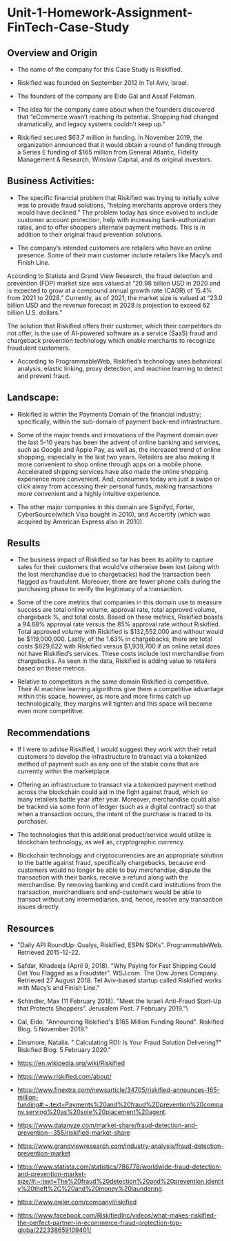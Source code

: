 # Unit-1-Homework-Assignment-FinTech-Case-Study


## Overview and Origin

* The name of the company for this Case Study is Riskified.

* Riskified was founded on September 2012 in Tel Aviv, Israel. 

* The founders of the company are Eido Gal and Assaf Feldman.

* The idea for the company came about when the founders discovered that “eCommerce wasn’t reaching its potential. Shopping had changed dramatically, and legacy systems couldn’t keep up.”

* Riskified secured $63.7 million in funding. In November 2019, the organization announced that it would obtain a round of funding through a Series E funding of $165 million from General Atlantic, Fidelity Management & Research, Winslow Capital, and its original investors.


## Business Activities:

* The specific financial problem that Riskified was trying to initially solve was to provide fraud solutions, “helping merchants approve orders they would have declined.” The problem today has since evolved to include customer account protection, help with increasing bank-authorization rates, and to offer shoppers alternate payment methods. This is in addition to their original fraud prevention solutions.

* The company’s intended customers are retailers who have an online presence. Some of their main customer include retailers like Macy’s and Finish Line. 

According to Statista and Grand View Research, the fraud detection and prevention (FDP) market size was valued at “20.98 billion USD in 2020 and is expected to grow at a compound annual growth rate (CAGR) of 15.4% from 2021 to 2028.” Currently, as of 2021, the market size is valued at “23.0 billion USD and the revenue forecast in 2028 is projection to exceed 62 billion U.S. dollars.”

The solution that Riskified offers their customer, which their competitors do not offer, is the use of AI-powered software as a service (SaaS) fraud and chargeback prevention technology which enable merchants to recognize fraudulent customers.

* According to ProgrammableWeb, Riskified’s technology uses behavioral analysis, elastic linking, proxy detection, and machine learning to detect and prevent fraud.


## Landscape:

* Riskified is within the Payments Domain of the financial industry; specifically, within the sub-domain of payment back-end infrastructure.

* Some of the major trends and innovations of the Payment domain over the last 5-10 years has been the advent of online banking and services, such as Google and Apple Pay, as well as, the increased trend of online shopping, especially in the last two years. Retailers are also making it more convenient to shop online through apps on a mobile phone. Accelerated shipping services have also made the online shopping experience more convenient. And, consumers today are just a swipe or click away from accessing their personal funds, making transactions more convenient and a highly intuitive experience.

* The other major companies in this domain are Signifyd, Forter, CyberSource(which Visa bought in 2010), and Accertify (which was acquired by American Express also in 2010).


## Results

* The business impact of Riskified so far has been its ability to capture sales for their customers that would’ve otherwise been lost (along with the lost merchandise due to chargebacks) had the transaction been flagged as fraudulent. Moreover, there are fewer phone calls during the purchasing phase to verify the legitimacy of a transaction.

* Some of the core metrics that companies in this domain use to measure success are total online volume, approval rate, total approved volume, chargeback %, and total costs. Based on these metrics, Riskified boasts a 94.68% approval rate versus the 85% approval rate without Riskified. Total approved volume with Riskified is $132,552,000 and without would be $119,000,000. Lastly, of the 1.63% in chargebacks, there are total costs $629,622 with Riskified versus $1,939,700 if an online retail does not have Riskified’s services. These costs include lost merchandise from chargebacks. As seen in the data, Riskified is adding value to retailers based on these metrics.

* Relative to competitors in the same domain Riskified is competitive. Their AI machine learning algorithms give them a competitive advantage within this space, however, as more and more firms catch up technologically, they margins will tighten and this space will become even more competitive.


## Recommendations

* If I were to advise Riskified, I would suggest they work with their retail customers to develop the infrastructure to transact via a tokenized method of payment such as any one of the stable coins that are currently within the marketplace. 
 
* Offering an infrastructure to transact via a tokenized payment method across the blockchain could aid in the fight against fraud, which so many retailers battle year after year. Moreover, merchandise could also be tracked via some form of ledger (such as a digital contract) so that when a transaction occurs, the intent of the purchase is traced to its purchaser. 

* The technologies that this additional product/service would utilize is blockchain technology, as well as, cryptographic currency.

* Blockchain technology and cryptocurrencies are an appropriate solution to the battle against fraud, specifically chargebacks, because end customers would no longer be able to buy merchandise, dispute the transaction with their banks, receive a refund along with the merchandise. By removing banking and credit card institutions from the transaction, merchandisers and end-customers would be able to transact without any intermediaries, and, hence, resolve any transaction issues directly.

## Resources

* "Daily API RoundUp: Qualys, Riskified, ESPN SDKs". ProgrammableWeb. Retrieved 2015-12-22.

* Safdar, Khadeeja (April 9, 2018). "Why Paying for Fast Shipping Could Get You Flagged as a Fraudster". WSJ.com. The Dow Jones Company. Retrieved 27 August 2018. Tel Aviv-based startup called Riskified works with Macy’s and Finish Line."

* Schindler, Max (11 February 2018). "Meet the Israeli Anti-Fraud Start-Up that Protects Shoppers". Jerusalem Post. 7 February 2019."\

* Gal, Eido. "Announcing Riskified's $165 Million Funding Round". Riskified Blog. 5 November 2019."

* Dinsmore, Natalia. " Calculating ROI: Is Your Fraud Solution Delivering?" Riskified Blog. 5 February 2020."

* https://en.wikipedia.org/wiki/Riskified

* https://www.riskified.com/about/

* https://www.finextra.com/newsarticle/34705/riskified-announces-165-million-funding#:~:text=Payments%20and%20fraud%2Dprevention%20company,serving%20as%20sole%20placement%20agent.

* https://www.datanyze.com/market-share/fraud-detection-and-prevention--355/riskified-market-share

* https://www.grandviewresearch.com/industry-analysis/fraud-detection-prevention-market

* https://www.statista.com/statistics/786778/worldwide-fraud-detection-and-prevention-market-size/#:~:text=The%20fraud%20detection%20and%20prevention,identity%20theft%2C%20and%20money%20laundering.

* https://www.owler.com/company/riskified

* https://www.facebook.com/RiskifiedInc/videos/what-makes-riskified-the-perfect-partner-in-ecommerce-fraud-protection-top-globa/222338659109401/
